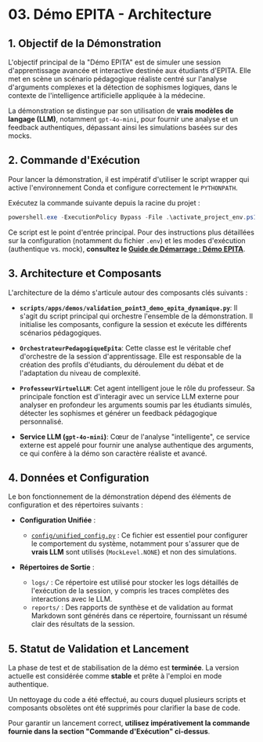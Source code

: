 # 03. Démo EPITA - Architecture

## 1. Objectif de la Démonstration

L'objectif principal de la "Démo EPITA" est de simuler une session d'apprentissage avancée et interactive destinée aux étudiants d'EPITA. Elle met en scène un scénario pédagogique réaliste centré sur l'analyse d'arguments complexes et la détection de sophismes logiques, dans le contexte de l'intelligence artificielle appliquée à la médecine.

La démonstration se distingue par son utilisation de **vrais modèles de langage (LLM)**, notamment `gpt-4o-mini`, pour fournir une analyse et un feedback authentiques, dépassant ainsi les simulations basées sur des mocks.

## 2. Commande d'Exécution

Pour lancer la démonstration, il est impératif d'utiliser le script wrapper qui active l'environnement Conda et configure correctement le `PYTHONPATH`.

Exécutez la commande suivante depuis la racine du projet :

```powershell
powershell.exe -ExecutionPolicy Bypass -File .\activate_project_env.ps1 -CommandToRun "python -m scripts.apps.demos.validation_point3_demo_epita_dynamique"
```

Ce script est le point d'entrée principal. Pour des instructions plus détaillées sur la configuration (notamment du fichier `.env`) et les modes d'exécution (authentique vs. mock), **consultez le [Guide de Démarrage : Démo EPITA](../guides/startup_guide_epita_demo.md)**.

## 3. Architecture et Composants

L'architecture de la démo s'articule autour des composants clés suivants :

-   **`scripts/apps/demos/validation_point3_demo_epita_dynamique.py`**: Il s'agit du script principal qui orchestre l'ensemble de la démonstration. Il initialise les composants, configure la session et exécute les différents scénarios pédagogiques.

-   **`OrchestrateurPedagogiqueEpita`**: Cette classe est le véritable chef d'orchestre de la session d'apprentissage. Elle est responsable de la création des profils d'étudiants, du déroulement du débat et de l'adaptation du niveau de complexité.

-   **`ProfesseurVirtuelLLM`**: Cet agent intelligent joue le rôle du professeur. Sa principale fonction est d'interagir avec un service LLM externe pour analyser en profondeur les arguments soumis par les étudiants simulés, détecter les sophismes et générer un feedback pédagogique personnalisé.

-   **Service LLM (`gpt-4o-mini`)**: Cœur de l'analyse "intelligente", ce service externe est appelé pour fournir une analyse authentique des arguments, ce qui confère à la démo son caractère réaliste et avancé.

## 4. Données et Configuration

Le bon fonctionnement de la démonstration dépend des éléments de configuration et des répertoires suivants :

-   **Configuration Unifiée** :
    -   [`config/unified_config.py`](config/unified_config.py:1) : Ce fichier est essentiel pour configurer le comportement du système, notamment pour s'assurer que de **vrais LLM** sont utilisés (`MockLevel.NONE`) et non des simulations.

-   **Répertoires de Sortie** :
    -   `logs/` : Ce répertoire est utilisé pour stocker les logs détaillés de l'exécution de la session, y compris les traces complètes des interactions avec le LLM.
    -   `reports/` : Des rapports de synthèse et de validation au format Markdown sont générés dans ce répertoire, fournissant un résumé clair des résultats de la session.

## 5. Statut de Validation et Lancement

La phase de test et de stabilisation de la démo est **terminée**. La version actuelle est considérée comme **stable** et prête à l'emploi en mode authentique.

Un nettoyage du code a été effectué, au cours duquel plusieurs scripts et composants obsolètes ont été supprimés pour clarifier la base de code.

Pour garantir un lancement correct, **utilisez impérativement la commande fournie dans la section "Commande d'Exécution" ci-dessus**.